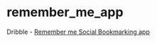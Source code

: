 # remember_me_app

Dribble - 
[Remember me Social Bookmarking app](https://project365.design/2018/07/15/day-196-rememberme-social-bookmarking-app/)
